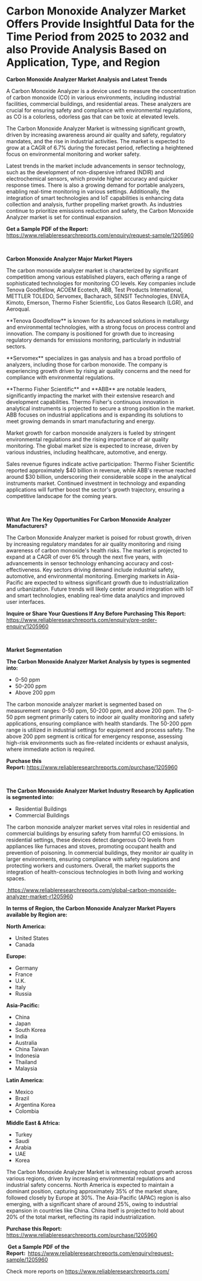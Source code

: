 <p><h1>Carbon Monoxide Analyzer Market Offers Provide Insightful Data for the Time Period from 2025 to 2032 and also Provide Analysis Based on Application, Type, and Region</h1></p><p><strong>Carbon Monoxide Analyzer Market Analysis and Latest Trends</strong></p>
<p><p>A Carbon Monoxide Analyzer is a device used to measure the concentration of carbon monoxide (CO) in various environments, including industrial facilities, commercial buildings, and residential areas. These analyzers are crucial for ensuring safety and compliance with environmental regulations, as CO is a colorless, odorless gas that can be toxic at elevated levels. </p><p>The Carbon Monoxide Analyzer Market is witnessing significant growth, driven by increasing awareness around air quality and safety, regulatory mandates, and the rise in industrial activities. The market is expected to grow at a CAGR of 6.7% during the forecast period, reflecting a heightened focus on environmental monitoring and worker safety. </p><p>Latest trends in the market include advancements in sensor technology, such as the development of non-dispersive infrared (NDIR) and electrochemical sensors, which provide higher accuracy and quicker response times. There is also a growing demand for portable analyzers, enabling real-time monitoring in various settings. Additionally, the integration of smart technologies and IoT capabilities is enhancing data collection and analysis, further propelling market growth. As industries continue to prioritize emissions reduction and safety, the Carbon Monoxide Analyzer market is set for continual expansion.</p></p>
<p><strong>Get a Sample PDF of the Report:&nbsp;</strong> <a href="https://www.reliableresearchreports.com/enquiry/request-sample/1205960?utm_campaign=3325&utm_medium=2&utm_source=Github&utm_content=ia&utm_term=10042025&utm_id=carbon-monoxide-analyzer">https://www.reliableresearchreports.com/enquiry/request-sample/1205960</a></p>
<p>&nbsp;</p>
<p><strong>Carbon Monoxide Analyzer Major Market Players</strong></p>
<p><p>The carbon monoxide analyzer market is characterized by significant competition among various established players, each offering a range of sophisticated technologies for monitoring CO levels. Key companies include Tenova Goodfellow, ACOEM Ecotech, ABB, Test Products International, METTLER TOLEDO, Servomex, Bacharach, SENSIT Technologies, ENVEA, Kimoto, Emerson, Thermo Fisher Scientific, Los Gatos Research (LGR), and Aeroqual.</p><p>**Tenova Goodfellow** is known for its advanced solutions in metallurgy and environmental technologies, with a strong focus on process control and innovation. The company is positioned for growth due to increasing regulatory demands for emissions monitoring, particularly in industrial sectors.</p><p>**Servomex** specializes in gas analysis and has a broad portfolio of analyzers, including those for carbon monoxide. The company is experiencing growth driven by rising air quality concerns and the need for compliance with environmental regulations.</p><p>**Thermo Fisher Scientific** and **ABB** are notable leaders, significantly impacting the market with their extensive research and development capabilities. Thermo Fisher's continuous innovation in analytical instruments is projected to secure a strong position in the market. ABB focuses on industrial applications and is expanding its solutions to meet growing demands in smart manufacturing and energy.</p><p>Market growth for carbon monoxide analyzers is fueled by stringent environmental regulations and the rising importance of air quality monitoring. The global market size is expected to increase, driven by various industries, including healthcare, automotive, and energy.</p><p>Sales revenue figures indicate active participation: Thermo Fisher Scientific reported approximately $40 billion in revenue, while ABB's revenue reached around $30 billion, underscoring their considerable scope in the analytical instruments market. Continued investment in technology and expanding applications will further boost the sector's growth trajectory, ensuring a competitive landscape for the coming years.</p></p>
<p>&nbsp;</p>
<p><strong>What Are The Key Opportunities For Carbon Monoxide Analyzer Manufacturers?</strong></p>
<p><p>The Carbon Monoxide Analyzer market is poised for robust growth, driven by increasing regulatory mandates for air quality monitoring and rising awareness of carbon monoxide's health risks. The market is projected to expand at a CAGR of over 6% through the next five years, with advancements in sensor technology enhancing accuracy and cost-effectiveness. Key sectors driving demand include industrial safety, automotive, and environmental monitoring. Emerging markets in Asia-Pacific are expected to witness significant growth due to industrialization and urbanization. Future trends will likely center around integration with IoT and smart technologies, enabling real-time data analytics and improved user interfaces.</p></p>
<p><strong>Inquire or Share Your Questions If Any Before Purchasing This Report:</strong> <a href="https://www.reliableresearchreports.com/enquiry/pre-order-enquiry/1205960?utm_campaign=3325&utm_medium=2&utm_source=Github&utm_content=ia&utm_term=10042025&utm_id=carbon-monoxide-analyzer">https://www.reliableresearchreports.com/enquiry/pre-order-enquiry/1205960</a></p>
<p>&nbsp;</p>
<p><strong>Market Segmentation</strong></p>
<p><strong>The Carbon Monoxide Analyzer Market Analysis by types is segmented into:</strong></p>
<p><ul><li>0-50 ppm</li><li>50-200 ppm</li><li>Above 200 ppm</li></ul></p>
<p><p>The carbon monoxide analyzer market is segmented based on measurement ranges: 0-50 ppm, 50-200 ppm, and above 200 ppm. The 0-50 ppm segment primarily caters to indoor air quality monitoring and safety applications, ensuring compliance with health standards. The 50-200 ppm range is utilized in industrial settings for equipment and process safety. The above 200 ppm segment is critical for emergency response, assessing high-risk environments such as fire-related incidents or exhaust analysis, where immediate action is required.</p></p>
<p><strong>Purchase this Report:&nbsp;</strong><a href="https://www.reliableresearchreports.com/purchase/1205960?utm_campaign=3325&utm_medium=2&utm_source=Github&utm_content=ia&utm_term=10042025&utm_id=carbon-monoxide-analyzer">https://www.reliableresearchreports.com/purchase/1205960</a></p>
<p>&nbsp;</p>
<p><strong>The Carbon Monoxide Analyzer Market Industry Research by Application is segmented into:</strong></p>
<p><ul><li>Residential Buildings</li><li>Commercial Buildings</li></ul></p>
<p><p>The carbon monoxide analyzer market serves vital roles in residential and commercial buildings by ensuring safety from harmful CO emissions. In residential settings, these devices detect dangerous CO levels from appliances like furnaces and stoves, promoting occupant health and prevention of poisoning. In commercial buildings, they monitor air quality in larger environments, ensuring compliance with safety regulations and protecting workers and customers. Overall, the market supports the integration of health-conscious technologies in both living and working spaces.</p></p>
<p><a href="https://www.reliableresearchreports.com/global-carbon-monoxide-analyzer-market-r1205960?utm_campaign=3325&utm_medium=2&utm_source=Github&utm_content=ia&utm_term=10042025&utm_id=carbon-monoxide-analyzer">&nbsp;https://www.reliableresearchreports.com/global-carbon-monoxide-analyzer-market-r1205960</a></p>
<p><strong>In terms of Region, the Carbon Monoxide Analyzer Market Players available by Region are:</strong></p>
<p>
    <p> <strong> North America: </strong>
        <ul>
            <li>United States</li>
            <li>Canada</li>
        </ul>
        </p> 
    <p> <strong> Europe: </strong>
        <ul>
            <li>Germany</li>
            <li>France</li>
            <li>U.K.</li>
            <li>Italy</li>
            <li>Russia</li>
        </ul>
        </p> 
    <p> <strong> Asia-Pacific: </strong>
        <ul>
            <li>China</li>
            <li>Japan</li>
            <li>South Korea</li>
            <li>India</li>
            <li>Australia</li>
            <li>China Taiwan</li>
            <li>Indonesia</li>
            <li>Thailand</li>
            <li>Malaysia</li>
        </ul>
        </p> 
    <p> <strong> Latin America: </strong>
        <ul>
            <li>Mexico</li>
            <li>Brazil</li>
            <li>Argentina Korea</li>
            <li>Colombia</li>
        </ul>
        </p> 
    <p> <strong> Middle East & Africa: </strong>
        <ul>
            <li>Turkey</li>
            <li>Saudi</li>
            <li>Arabia</li>
            <li>UAE</li>
            <li>Korea</li>
        </ul>
    </p>
    </p>
<p><p>The Carbon Monoxide Analyzer Market is witnessing robust growth across various regions, driven by increasing environmental regulations and industrial safety concerns. North America is expected to maintain a dominant position, capturing approximately 35% of the market share, followed closely by Europe at 30%. The Asia-Pacific (APAC) region is also emerging, with a significant share of around 25%, owing to industrial expansion in countries like China. China itself is projected to hold about 20% of the total market, reflecting its rapid industrialization.</p></p>
<p><strong>Purchase this Report: </strong><a href="https://www.reliableresearchreports.com/purchase/1205960?utm_campaign=3325&utm_medium=2&utm_source=Github&utm_content=ia&utm_term=10042025&utm_id=carbon-monoxide-analyzer">https://www.reliableresearchreports.com/purchase/1205960</a></p>
<p>&nbsp;<strong>Get a Sample PDF of the Report:&nbsp;&nbsp;</strong><a href="https://www.reliableresearchreports.com/enquiry/request-sample/1205960?utm_campaign=3325&utm_medium=2&utm_source=Github&utm_content=ia&utm_term=10042025&utm_id=carbon-monoxide-analyzer">https://www.reliableresearchreports.com/enquiry/request-sample/1205960</a></p>
<p><strong></strong></p>
<p>Check more reports on <a href="https://www.reliableresearchreports.com/?utm_campaign=3325&utm_medium=2&utm_source=Github&utm_content=ia&utm_term=10042025&utm_id=carbon-monoxide-analyzer">https://www.reliableresearchreports.com/</a></p>
